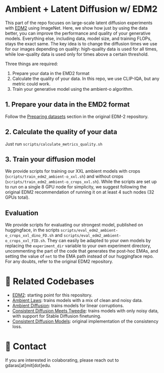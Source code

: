
# Ambient + Latent Diffusion w/ EDM2

This part of the repo focuses on large-scale latent diffusion experiments with [EDM2](https://github.com/NVlabs/edm2) using ImageNet. Here, we show how just by using the data better, you can improve the performance and quality of your generative models. Everything else, including data, model size, and training FLOPs, stays the exact same. The key idea is to change the diffusion times we use for our images depending on quality: high-quality data is used for all times, while low-quality data is used only for times above a certain threshold.

Three things are required:
1. Prepare your data in the EMD2 format
2. Calculate the quality of your data. In this repo, we use CLIP-IQA, but any metric could work.
3. Train your generative model using the ambient-o algorithm.

## 1. Prepare your data in the EMD2 format

Follow the [Preparing datasets](https://github.com/NVlabs/edm2#preparing-datasets) section in the original EDM-2 repository.

## 2. Calculate the quality of your data

Just run `scripts/calculate_metrics_quality.sh`

## 3. Train your diffusion model

We provide scripts for training our XXL ambient models with crops (`scripts/train_edm2_ambient-o_xxl.sh`) and without crops (`scripts/train_edm2_ambient-o_crops_xxl.sh`). While the scripts are set up to run on a single 8 GPU node for simplicity, we suggest following the original EDM2 recommendation of running it on at least 4 such nodes (32 GPUs total).

## Evaluation

We provide scripts for evaluating our strongest model, published on huggingface, in the scripts `scripts/eval_edm2_ambient-o_crops_xxl_dino_FD.sh` and `scripts/eval_edm2_ambient-o_crops_xxl_FID.sh`. They can easily be adapted to your own models by replacing the `experiment_dir` variable to your own experiment directory, uncommenting the part of the code that generates the post-hoc EMAs, and setting the value of `net` to the EMA path instead of our huggingface repo. For any doubts, refer to the original EDM2 repository.

# 🔗 Related Codebases

* [EDM2](https://github.com/NVlabs/edm2): starting point for this repository.
* [Ambient Laws](https://github.com/giannisdaras/ambient-laws): trains models with a mix of clean and noisy data.
* [Ambient Diffusion](https://github.com/giannisdaras/ambient-diffusion): trains models for linear corruptions.
* [Consistent Diffusion Meets Tweedie](https://github.com/giannisdaras/ambient-tweedie): trains models with only noisy data, with support for Stable Diffusion finetuning.
* [Consistent Diffusion Models](https://github.com/giannisdaras/cdm): original implementation of the consistency loss.


# 📧 Contact

If you are interested in colaborating, please reach out to gdaras[at]mit[dot]edu.
